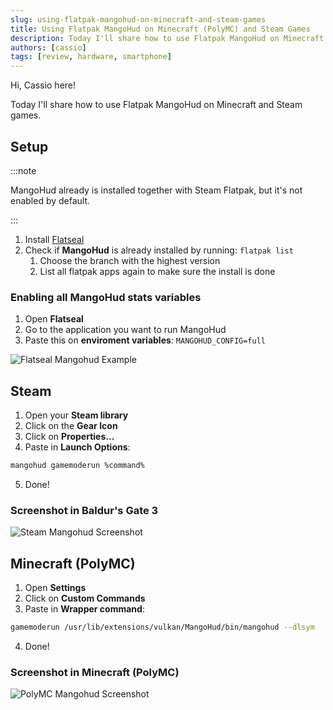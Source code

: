 ```yaml
---
slug: using-flatpak-mangohud-on-minecraft-and-steam-games
title: Using Flatpak MangoHud on Minecraft (PolyMC) and Steam Games
description: Today I'll share how to use Flatpak MangoHud on Minecraft and Steam games.
authors: [cassio]
tags: [review, hardware, smartphone]
---
```


Hi, Cassio here!

Today I'll share how to use Flatpak MangoHud on Minecraft and Steam games.

<!-- truncate -->

## Setup

:::note

MangoHud already is installed together with Steam Flatpak, but it's not enabled by default.

:::

1. Install [Flatseal](https://flathub.org/apps/com.github.tchx84.Flatseal)
2. Check if **MangoHud** is already installed by running: ```flatpak list```
   1. Choose the branch with the highest version
   2. List all flatpak apps again to make sure the install is done

### Enabling all MangoHud stats variables

1. Open **Flatseal**
2. Go to the application you want to run MangoHud
3. Paste this on **enviroment variables**: ```MANGOHUD_CONFIG=full```

![Flatseal Mangohud Example](https://i.imgur.com/JVqkHSY.png)

## Steam

1. Open your **Steam library**
2. Click on the **Gear Icon**
3. Click on **Properties...**
4. Paste in **Launch Options**:
```sh
mangohud gamemoderun %command%
```
5. Done!

### Screenshot in Baldur's Gate 3

![Steam Mangohud Screenshot](https://i.imgur.com/IHJq6D1.jpg)

## Minecraft (PolyMC)

1. Open **Settings**
2. Click on **Custom Commands**
3. Paste in **Wrapper command**: 
```sh
gamemoderun /usr/lib/extensions/vulkan/MangoHud/bin/mangohud --dlsym
```
4. Done!

### Screenshot in Minecraft (PolyMC)

![PolyMC Mangohud Screenshot](https://i.imgur.com/voOsZJe.png)
